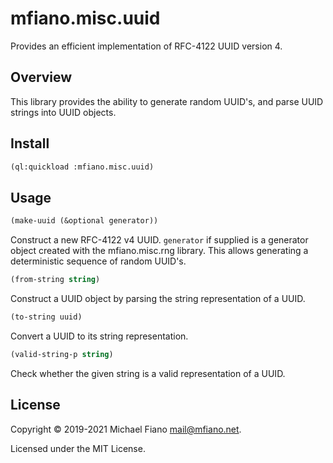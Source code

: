 # mfiano.misc.uuid

Provides an efficient implementation of RFC-4122 UUID version 4.

## Overview

This library provides the ability to generate random UUID's, and parse UUID strings into UUID
objects.

## Install

```lisp
(ql:quickload :mfiano.misc.uuid)
```

## Usage

```lisp
(make-uuid (&optional generator))
```
Construct a new RFC-4122 v4 UUID. `generator` if supplied is a generator object created with the
mfiano.misc.rng library. This allows generating a deterministic sequence of random UUID's.

```lisp
(from-string string)
```
Construct a UUID object by parsing the string representation of a UUID.

```lisp
(to-string uuid)
```
Convert a UUID to its string representation.

```lisp
(valid-string-p string)
```
Check whether the given string is a valid representation of a UUID.

## License

Copyright © 2019-2021 Michael Fiano <mail@mfiano.net>.

Licensed under the MIT License.
